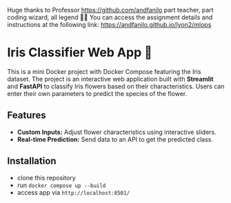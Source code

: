 Huge thanks to Professor https://github.com/andfanilo part teacher, part coding wizard, all legend 🧙‍♂️
You can access the assignment details and instructions at the following link: https://andfanilo.github.io/lyon2/mlops

# Iris Classifier Web App 🚀

This is a mini Docker project with Docker Compose featuring the Iris dataset. 
The project is an interactive web application built with **Streamlit** and **FastAPI** to classify Iris flowers based on their characteristics. 
Users can enter their own parameters to predict the species of the flower.

## Features
- **Custom Inputs:** Adjust flower characteristics using interactive sliders.  
- **Real-time Prediction:** Send data to an API to get the predicted class.  

## Installation

- clone this repository
- run ``` docker compose up --build ```
- access app via ``` http://localhost:8501/ ```
